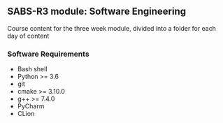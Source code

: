 ## SABS-R3 module: Software Engineering

Course content for the three week module, divided into a folder for each day of content

### Software Requirements

- Bash shell
- Python >= 3.6
- git 
- cmake >= 3.10.0 
- g++ >= 7.4.0
- PyCharm
- CLion
